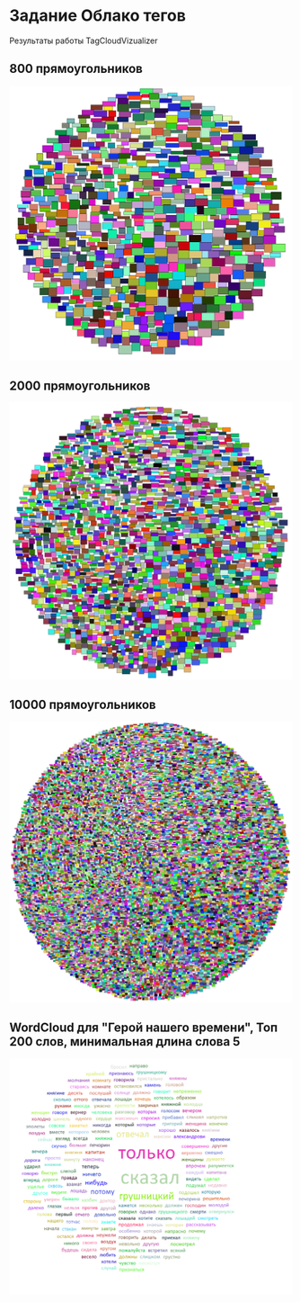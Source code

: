 # Задание Облако тегов

Результаты работы TagCloudVizualizer

## 800 прямоугольников
![Screenshot](VisualizationData/Rect800.png)

## 2000 прямоугольников
![Screenshot](VisualizationData/Rect2000.png)

## 10000 прямоугольников
![Screenshot](VisualizationData/Rect10000.png)

## WordCloud для "Герой нашего времени", Топ 200 слов, минимальная длина слова 5
![Screenshot](VisualizationData/WordCloud.png)